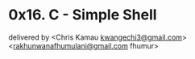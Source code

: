 # 0x16. C - Simple Shell
delivered by <Chris Kamau kwangechi3@gmail.com> <rakhunwanafhumulani@gmail.com
fhumur>